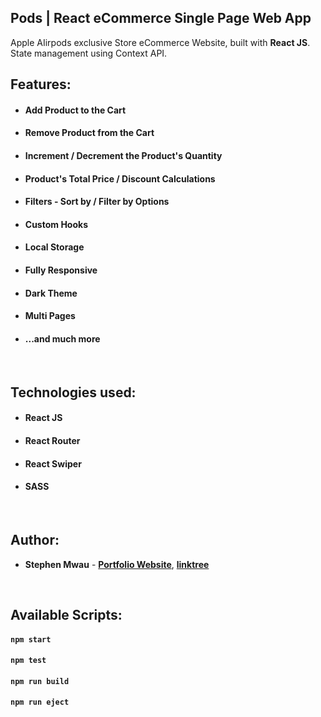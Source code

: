 ## Pods | React eCommerce Single Page Web App

Apple AIirpods exclusive Store eCommerce Website, built with **React JS**. <br/>
State management using Context API.
<br/>

## Features:

- #### Add Product to the Cart
- #### Remove Product from the Cart
- #### Increment / Decrement the Product's Quantity
- #### Product's Total Price / Discount Calculations
- #### Filters - Sort by / Filter by Options
- #### Custom Hooks
- #### Local Storage
- #### Fully Responsive
- #### Dark Theme
- #### Multi Pages
- #### ...and much more

<br/>

## Technologies used:

- #### **React JS**
- #### **React Router**
- #### **React Swiper**
- #### **SASS**

<br/>

## Author:

- **Stephen Mwau** - **[Portfolio Website](https://mwaustephen.com)**, **[linktree](https://linktr.ee/mwaustephen)**

<br/>

## Available Scripts:

#### `npm start`

#### `npm test`

#### `npm run build`

#### `npm run eject`

<br/>
